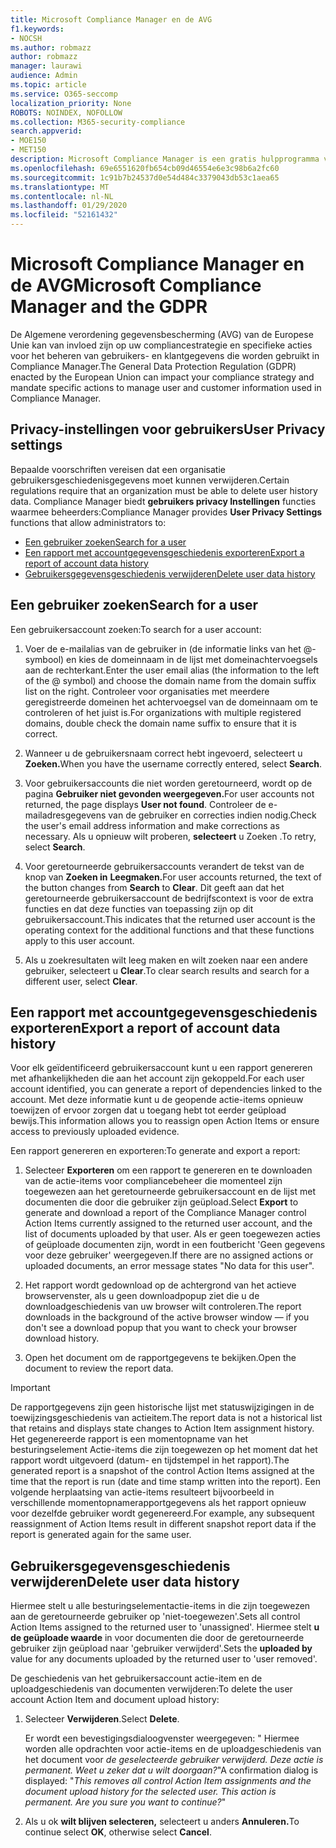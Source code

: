 ```yaml
---
title: Microsoft Compliance Manager en de AVG
f1.keywords:
- NOCSH
ms.author: robmazz
author: robmazz
manager: laurawi
audience: Admin
ms.topic: article
ms.service: O365-seccomp
localization_priority: None
ROBOTS: NOINDEX, NOFOLLOW
ms.collection: M365-security-compliance
search.appverid:
- MOE150
- MET150
description: Microsoft Compliance Manager is een gratis hulpprogramma voor risicoanalyse op basis van werkstroom in de Microsoft Service Trust Portal. Met Compliance Manager kunt u nalevingsactiviteiten met betrekking tot Microsoft-cloudservices bijhouden, toewijzen en controleren.
ms.openlocfilehash: 69e6551620fb654cb09d46554e6e3c98b6a2fc60
ms.sourcegitcommit: 1c91b7b24537d0e54d484c3379043db53c1aea65
ms.translationtype: MT
ms.contentlocale: nl-NL
ms.lasthandoff: 01/29/2020
ms.locfileid: "52161432"
---
```

# <a name="microsoft-compliance-manager-and-the-gdpr"></a><span data-ttu-id="f84c7-104">Microsoft Compliance Manager en de AVG</span><span class="sxs-lookup"><span data-stu-id="f84c7-104">Microsoft Compliance Manager and the GDPR</span></span>

<span data-ttu-id="f84c7-105">De Algemene verordening gegevensbescherming (AVG) van de Europese Unie kan van invloed zijn op uw compliancestrategie en specifieke acties voor het beheren van gebruikers- en klantgegevens die worden gebruikt in Compliance Manager.</span><span class="sxs-lookup"><span data-stu-id="f84c7-105">The General Data Protection Regulation (GDPR) enacted by the European Union can impact your compliance strategy and mandate specific actions to manage user and customer information used in Compliance Manager.</span></span>

## <a name="user-privacy-settings"></a><span data-ttu-id="f84c7-106">Privacy-instellingen voor gebruikers</span><span class="sxs-lookup"><span data-stu-id="f84c7-106">User Privacy settings</span></span>

<span data-ttu-id="f84c7-107">Bepaalde voorschriften vereisen dat een organisatie gebruikersgeschiedenisgegevens moet kunnen verwijderen.</span><span class="sxs-lookup"><span data-stu-id="f84c7-107">Certain regulations require that an organization must be able to delete user history data.</span></span> <span data-ttu-id="f84c7-108">Compliance Manager biedt **gebruikers privacy Instellingen** functies waarmee beheerders:</span><span class="sxs-lookup"><span data-stu-id="f84c7-108">Compliance Manager provides **User Privacy Settings** functions that allow administrators to:</span></span>
  
- [<span data-ttu-id="f84c7-109">Een gebruiker zoeken</span><span class="sxs-lookup"><span data-stu-id="f84c7-109">Search for a user</span></span>](#search-for-a-user)
- [<span data-ttu-id="f84c7-110">Een rapport met accountgegevensgeschiedenis exporteren</span><span class="sxs-lookup"><span data-stu-id="f84c7-110">Export a report of account data history</span></span>](#export-a-report-of-account-data-history)
- [<span data-ttu-id="f84c7-111">Gebruikersgegevensgeschiedenis verwijderen</span><span class="sxs-lookup"><span data-stu-id="f84c7-111">Delete user data history</span></span>](#delete-user-data-history)
  
## <a name="search-for-a-user"></a><span data-ttu-id="f84c7-112">Een gebruiker zoeken</span><span class="sxs-lookup"><span data-stu-id="f84c7-112">Search for a user</span></span>

<span data-ttu-id="f84c7-113">Een gebruikersaccount zoeken:</span><span class="sxs-lookup"><span data-stu-id="f84c7-113">To search for a user account:</span></span>
  
1. <span data-ttu-id="f84c7-114">Voer de e-mailalias van de gebruiker in (de informatie links van het @-symbool) en kies de domeinnaam in de lijst met domeinachtervoegsels aan de rechterkant.</span><span class="sxs-lookup"><span data-stu-id="f84c7-114">Enter the user email alias (the information to the left of the @ symbol) and choose the domain name from the  domain suffix list on the right.</span></span> <span data-ttu-id="f84c7-115">Controleer voor organisaties met meerdere geregistreerde domeinen het achtervoegsel van de domeinnaam om te controleren of het juist is.</span><span class="sxs-lookup"><span data-stu-id="f84c7-115">For organizations with multiple registered domains, double check the domain name suffix to ensure that it is correct.</span></span>

2. <span data-ttu-id="f84c7-116">Wanneer u de gebruikersnaam correct hebt ingevoerd, selecteert u **Zoeken.**</span><span class="sxs-lookup"><span data-stu-id="f84c7-116">When you have the username correctly entered, select **Search**.</span></span>

3. <span data-ttu-id="f84c7-117">Voor gebruikersaccounts die niet worden geretourneerd, wordt op de pagina **Gebruiker niet gevonden weergegeven.**</span><span class="sxs-lookup"><span data-stu-id="f84c7-117">For user accounts not returned, the page displays **User not found**.</span></span> <span data-ttu-id="f84c7-118">Controleer de e-mailadresgegevens van de gebruiker en correcties indien nodig.</span><span class="sxs-lookup"><span data-stu-id="f84c7-118">Check the user's email address information and make corrections as necessary.</span></span> <span data-ttu-id="f84c7-119">Als u opnieuw wilt proberen, **selecteert** u Zoeken .</span><span class="sxs-lookup"><span data-stu-id="f84c7-119">To retry, select **Search**.</span></span>

4. <span data-ttu-id="f84c7-120">Voor geretourneerde gebruikersaccounts verandert de tekst van de knop van **Zoeken in** **Leegmaken.**</span><span class="sxs-lookup"><span data-stu-id="f84c7-120">For user accounts returned, the text of the button changes from **Search** to **Clear**.</span></span> <span data-ttu-id="f84c7-121">Dit geeft aan dat het geretourneerde gebruikersaccount de bedrijfscontext is voor de extra functies en dat deze functies van toepassing zijn op dit gebruikersaccount.</span><span class="sxs-lookup"><span data-stu-id="f84c7-121">This indicates that the returned user account is the operating context for the additional functions and that these functions apply to this user account.</span></span>

5. <span data-ttu-id="f84c7-122">Als u zoekresultaten wilt leeg maken en wilt zoeken naar een andere gebruiker, selecteert u **Clear**.</span><span class="sxs-lookup"><span data-stu-id="f84c7-122">To clear search results and search for a different user, select **Clear**.</span></span>

## <a name="export-a-report-of-account-data-history"></a><span data-ttu-id="f84c7-123">Een rapport met accountgegevensgeschiedenis exporteren</span><span class="sxs-lookup"><span data-stu-id="f84c7-123">Export a report of account data history</span></span>

<span data-ttu-id="f84c7-124">Voor elk geïdentificeerd gebruikersaccount kunt u een rapport genereren met afhankelijkheden die aan het account zijn gekoppeld.</span><span class="sxs-lookup"><span data-stu-id="f84c7-124">For each user account identified, you can generate a report of dependencies linked to the account.</span></span> <span data-ttu-id="f84c7-125">Met deze informatie kunt u de geopende actie-items opnieuw toewijzen of ervoor zorgen dat u toegang hebt tot eerder geüpload bewijs.</span><span class="sxs-lookup"><span data-stu-id="f84c7-125">This information allows you to reassign open Action Items or ensure access to previously uploaded evidence.</span></span>
  
 <span data-ttu-id="f84c7-126">Een rapport genereren en exporteren:</span><span class="sxs-lookup"><span data-stu-id="f84c7-126">To generate and export a report:</span></span>
  
1. <span data-ttu-id="f84c7-127">Selecteer **Exporteren** om een rapport te genereren en te downloaden van de actie-items voor compliancebeheer die momenteel zijn toegewezen aan het geretourneerde gebruikersaccount en de lijst met documenten die door die gebruiker zijn geüpload.</span><span class="sxs-lookup"><span data-stu-id="f84c7-127">Select **Export** to generate and download a report of the Compliance Manager control Action Items currently assigned to the returned user account, and the list of documents uploaded by that user.</span></span> <span data-ttu-id="f84c7-128">Als er geen toegewezen acties of geüploade documenten zijn, wordt in een foutbericht 'Geen gegevens voor deze gebruiker' weergegeven.</span><span class="sxs-lookup"><span data-stu-id="f84c7-128">If there are no assigned actions or uploaded documents, an error message states "No data for this user".</span></span>

2. <span data-ttu-id="f84c7-129">Het rapport wordt gedownload op de achtergrond van het actieve browservenster, als u geen downloadpopup ziet die u de downloadgeschiedenis van uw browser wilt controleren.</span><span class="sxs-lookup"><span data-stu-id="f84c7-129">The report downloads in the background of the active browser window — if you don't see a download popup that you want to check your browser download history.</span></span>

3. <span data-ttu-id="f84c7-130">Open het document om de rapportgegevens te bekijken.</span><span class="sxs-lookup"><span data-stu-id="f84c7-130">Open the document to review the report data.</span></span>

> [!IMPORTANT]
> <span data-ttu-id="f84c7-131">De rapportgegevens zijn geen historische lijst met statuswijzigingen in de toewijzingsgeschiedenis van actieitem.</span><span class="sxs-lookup"><span data-stu-id="f84c7-131">The report data is not a historical list that retains and displays state changes to Action Item assignment history.</span></span> <span data-ttu-id="f84c7-132">Het gegenereerde rapport is een momentopname van het besturingselement Actie-items die zijn toegewezen op het moment dat het rapport wordt uitgevoerd (datum- en tijdstempel in het rapport).</span><span class="sxs-lookup"><span data-stu-id="f84c7-132">The generated report is a snapshot of the control Action Items assigned at the time that the report is run (date and time stamp written into the report).</span></span> <span data-ttu-id="f84c7-133">Een volgende herplaatsing van actie-items resulteert bijvoorbeeld in verschillende momentopnamerapportgegevens als het rapport opnieuw voor dezelfde gebruiker wordt gegenereerd.</span><span class="sxs-lookup"><span data-stu-id="f84c7-133">For example, any subsequent reassignment of Action Items result in different snapshot report data if the report is generated again for the same user.</span></span>
  
## <a name="delete-user-data-history"></a><span data-ttu-id="f84c7-134">Gebruikersgegevensgeschiedenis verwijderen</span><span class="sxs-lookup"><span data-stu-id="f84c7-134">Delete user data history</span></span>

<span data-ttu-id="f84c7-135">Hiermee stelt u alle besturingselementactie-items in die zijn toegewezen aan de geretourneerde gebruiker op 'niet-toegewezen'.</span><span class="sxs-lookup"><span data-stu-id="f84c7-135">Sets all control Action Items assigned to the returned user to 'unassigned'.</span></span> <span data-ttu-id="f84c7-136">Hiermee stelt **u de geüploade waarde** in voor documenten die door de geretourneerde gebruiker zijn geüpload naar 'gebruiker verwijderd'.</span><span class="sxs-lookup"><span data-stu-id="f84c7-136">Sets the **uploaded by** value for any documents uploaded by the returned user to 'user removed'.</span></span>
  
<span data-ttu-id="f84c7-137">De geschiedenis van het gebruikersaccount actie-item en de uploadgeschiedenis van documenten verwijderen:</span><span class="sxs-lookup"><span data-stu-id="f84c7-137">To delete the user account Action Item and document upload history:</span></span>
  
1. <span data-ttu-id="f84c7-138">Selecteer **Verwijderen**.</span><span class="sxs-lookup"><span data-stu-id="f84c7-138">Select **Delete**.</span></span>

    <span data-ttu-id="f84c7-139">Er wordt een bevestigingsdialoogvenster weergegeven: " Hiermee worden alle opdrachten voor actie-items en de uploadgeschiedenis van het document voor *de geselecteerde gebruiker verwijderd. Deze actie is permanent. Weet u zeker dat u wilt doorgaan?*"</span><span class="sxs-lookup"><span data-stu-id="f84c7-139">A confirmation dialog is displayed: "*This removes all control Action Item assignments and the document upload history for the selected user. This action is permanent. Are you sure you want to continue?*"</span></span>

2. <span data-ttu-id="f84c7-140">Als u ok **wilt blijven selecteren,** selecteert u anders **Annuleren.**</span><span class="sxs-lookup"><span data-stu-id="f84c7-140">To continue select **OK**, otherwise select **Cancel**.</span></span>
